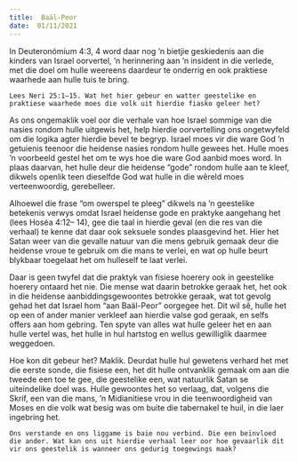 ```yaml
---
title:  Baäl-Peor
date:  01/11/2021
---
```


In Deuteronómium 4:3, 4 word daar nog ’n bietjie geskiedenis aan die kinders van Israel oorvertel, ’n herinnering aan ’n insident in die verlede, met die doel om hulle weereens daardeur te onderrig en ook praktiese waarhede aan hulle tuis te bring.

`Lees Neri 25:1–15. Wat het hier gebeur en watter geestelike en praktiese waarhede moes die volk uit hierdie fiasko geleer het?`

As ons ongemaklik voel oor die verhale van hoe Israel sommige van die nasies rondom hulle uitgewis het, help hierdie oorvertelling ons ongetwyfeld om die logika agter hierdie bevel te begryp.  Israel moes vir die ware God ’n getuienis teenoor die heidense nasies rondom hulle gewees het. Hulle moes ’n voorbeeld gestel het om te wys hoe die ware God aanbid moes word. In plaas daarvan, het hulle deur die heidense “gode” rondom hulle aan te kleef, dikwels openlik teen dieselfde God wat hulle in die wêreld moes verteenwoordig, gerebelleer.

Alhoewel die frase “om owerspel te pleeg” dikwels na ’n geestelike betekenis verwys omdat Israel heidense gode en praktyke aangehang het (lees Hoséa 4:12– 14), gee die taal in hierdie geval (en die res van die verhaal) te kenne dat daar ook seksuele sondes plaasgevind het. Hier het Satan weer van die gevalle natuur van die mens gebruik gemaak deur die heidense vroue te gebruik om die mans te verlei, en wat op hulle beurt blykbaar toegelaat het om hulleself te laat verlei.

Daar is geen twyfel dat die praktyk van fisiese hoerery ook in geestelike hoerery ontaard het nie. Die mense wat daarin betrokke geraak het, het ook in die heidense aanbiddingsgewoontes betrokke geraak, wat tot gevolg gehad het dat Israel hom “aan Baäl-Peor” oorgegee het. Dit wil sê, hulle het op een of ander manier verkleef aan hierdie valse god geraak, en selfs offers aan hom gebring. Ten spyte van alles wat hulle geleer het en aan hulle vertel was, het hulle in hul hartstog en wellus gewilliglik daarmee weggedoen.

Hoe kon dit gebeur het? Maklik. Deurdat hulle hul gewetens verhard het met die eerste sonde, die fisiese een, het dit hulle ontvanklik gemaak om aan die tweede een toe te gee, die geestelike een, wat natuurlik Satan se uiteindelike doel was.  Hulle gewoontes het so verlaag, dat, volgens die Skrif, een van die mans, ’n Midianitiese vrou in die teenwoordigheid van Moses en die volk wat besig was om buite die tabernakel te huil, in die laer ingebring het.

`Ons verstande en ons liggame is baie nou verbind. Die een beïnvloed die ander. Wat kan ons uit hierdie verhaal leer oor hoe gevaarlik dit vir ons geestelik is wanneer ons gedurig toegewings maak?`